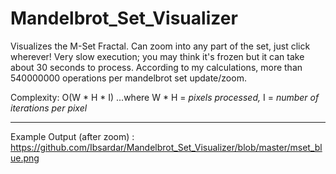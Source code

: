 # Mandelbrot_Set_Visualizer

Visualizes the M-Set Fractal. Can zoom into any part of the set, just click wherever! Very slow execution; you may think it's frozen but it can take about 30 seconds to process. According to my calculations, more than 540000000 operations per mandelbrot set update/zoom.

Complexity: O(W * H * I) ...where W * H = *pixels processed,*  I = *number of iterations per pixel*

---

Example Output (after zoom) :
https://github.com/Ibsardar/Mandelbrot_Set_Visualizer/blob/master/mset_blue.png
